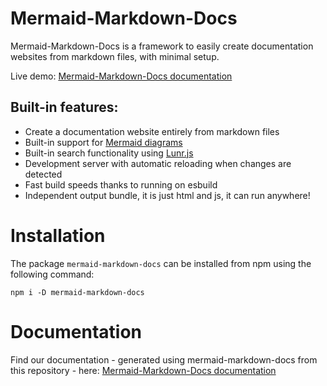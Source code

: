 # Mermaid-Markdown-Docs

Mermaid-Markdown-Docs is a framework to easily create documentation websites from markdown files, with minimal setup.

Live demo: [Mermaid-Markdown-Docs documentation](https://perryvw.github.io/mermaid-markdown-docs/)

## Built-in features:

-   Create a documentation website entirely from markdown files
-   Built-in support for [Mermaid diagrams](https://mermaid.js.org/)
-   Built-in search functionality using [Lunr.js](https://lunrjs.com/)
-   Development server with automatic reloading when changes are detected
-   Fast build speeds thanks to running on esbuild
-   Independent output bundle, it is just html and js, it can run anywhere!

# Installation

The package `mermaid-markdown-docs` can be installed from npm using the following command:

```
npm i -D mermaid-markdown-docs
```

# Documentation

Find our documentation - generated using mermaid-markdown-docs from this repository - here: [Mermaid-Markdown-Docs documentation](https://perryvw.github.io/mermaid-markdown-docs/)
